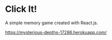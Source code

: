 # Click It!

A simple memory game created with React.js.

https://mysterious-depths-17286.herokuapp.com/
